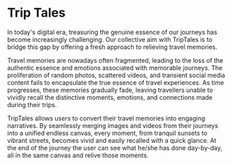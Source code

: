 # Trip Tales

In today's digital era, treasuring the genuine essence of our journeys has become increasingly challenging. Our collective aim with TripTales is to bridge this gap by offering a fresh approach to relieving travel memories.  

Travel memories are nowadays often fragmented, leading to the loss of the authentic essence and emotions associated with memorable journeys. The proliferation of random photos, scattered videos, and transient social media content fails to encapsulate the true essence of travel experiences. As time progresses, these memories gradually fade, leaving travellers unable to vividly recall the distinctive moments, emotions, and connections made during their trips.  

TripTales allows users to convert their travel memories into engaging narratives. By seamlessly merging images and videos from their journeys into a unified endless canvas, every moment, from 
tranquil sunsets to vibrant streets, becomes vivid and easily recalled with a quick glance. At the end of the journey the user can see what he/she has done day-by-day, all in the same canvas and relive those moments.

